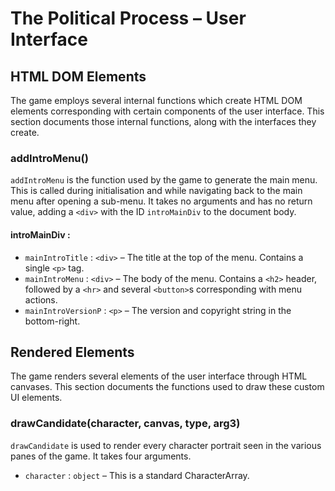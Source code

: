 # The Political Process – User Interface

## HTML DOM Elements

The game employs several internal functions which create HTML DOM elements corresponding with certain components of the user interface. This section documents those internal functions, along with the interfaces they create.

### addIntroMenu()

`addIntroMenu` is the function used by the game to generate the main menu. This is called during initialisation and while navigating back to the main menu after opening a sub-menu. It takes no arguments and has no return value, adding a `<div>` with the ID `introMainDiv` to the document body.

#### introMainDiv : <div>

- `mainIntroTitle` : `<div>` – The title at the top of the menu. Contains a single `<p>` tag.
- `mainIntroMenu` : `<div>` – The body of the menu. Contains a `<h2>` header, followed by a `<hr>` and several `<button>`s corresponding with menu actions.
- `mainIntroVersionP` : `<p>` – The version and copyright string in the bottom-right.

## Rendered Elements

The game renders several elements of the user interface through HTML canvases. This section documents the functions used to draw these custom UI elements.

### drawCandidate(character, canvas, type, arg3)

`drawCandidate` is used to render every character portrait seen in the various panes of the game. It takes four arguments.

- `character` : `object` – This is a standard CharacterArray.